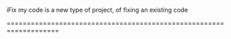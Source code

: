 iFix my code is a new type of project, of fixing an existing code

===================================================================


